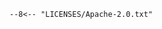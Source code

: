 <!--
 ~ SPDX-FileCopyrightText: 2022 Copyright DB InfraGo AG and the capellambse-context-diagrams contributors
 ~ SPDX-License-Identifier: Apache-2.0
 -->

```
--8<-- "LICENSES/Apache-2.0.txt"
```
